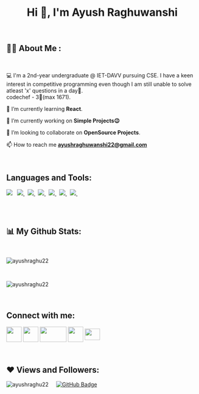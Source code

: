
<h1 align="center">Hi 👋, I'm Ayush Raghuwanshi</h1>
</h4>

<br>

## 👨‍🎓 About Me :
<br>

💻 I'm a 2nd-year undergraduate @ IET-DAVV pursuing CSE. I have a keen  
    interest in competitive programming even though I am still unable to solve atleast 'x' questions in a day🥲.      
    codechef - 3🌟(max 1671).

🌱 I’m currently learning **React**.

🔭 I’m currently working on **Simple Projects😉**

👯 I’m looking to collaborate on **OpenSource Projects**.

📫 How to reach me <b>ayushraghuwanshi22@gmail.com </b>

<br>
<!-- ## Languages and Tools: -->

<h2> Languages and Tools:</h2>
<p align="left"> 
 <a href="https://isocpp.org/" target="-blank"><img src="https://img.icons8.com/color/48/000000/c-plus-plus-logo.png"/></a> &nbsp;
      <a href="https://www.java.com" target="_blank"> <img src="https://img.icons8.com/color/48/000000/java-coffee-cup-logo.png"/> </a> &nbsp;
   <a href="https://www.w3.org/html/" target="_blank"> <img src="https://img.icons8.com/color/48/000000/html-5.png"/> </a>  &nbsp;
    <a href="https://www.w3schools.com/css/" target="_blank"> <img src="https://img.icons8.com/color/48/000000/css3.png"/> </a> &nbsp;
   <a href="https://developer.mozilla.org/en-US/docs/Web/JavaScript" target="_blank"> <img src="https://img.icons8.com/color/48/000000/javascript.png"/> </a> &nbsp;
  <a href="https://getbootstrap.com" target="_blank"> <img src="https://img.icons8.com/color/48/000000/bootstrap.png"/> </a>  &nbsp;
  <!-- <a href="https://reactjs.org/" target="_blank"> <img src="https://raw.githubusercontent.com/devicons/devicon/master/icons/react/react-original-wordmark.svg" alt="react" width="40" height="40"/> </a> &nbsp; -->
  <a href="https://git-scm.com/" target="_blank"> <img src="https://img.icons8.com/color/48/000000/git.png"/> </a>  &nbsp;
   </p>
   
   </br>

</br>
<!-- ## 📊 My Github Stats -->

<h2>📊 My Github Stats:</h2>
</br>
  <!-- <p align="center" ><img  src="https://github-readme-stats.vercel.app/api?username=ayushraghu22&show_icons=true&locale=en" alt="ayushraghu22" />&nbsp;&nbsp; -->
<p><img  src="https://github-readme-stats.vercel.app/api?username=ayushraghu22&show_icons=true&locale=en" alt="ayushraghu22" /></p>
<!-- <p><img align="center" src="https://github-readme-streak-stats.herokuapp.com/?user=ayushraghu22&" alt="ayushraghu22" /></p> -->
<!-- <span><img  src="https://github-readme-streak-stats.herokuapp.com/?user=ayushraghu22&" alt="ayushraghu22" /></span> -->
<br>

  <p><img  src="https://github-readme-stats.vercel.app/api/top-langs?username=ayushraghu22&show_icons=true&locale=en&layout=compact" alt="ayushraghu22" /></p>
 </p>



<br>
<!-- </br></br></br> -->
<!-- ## Connect with me: -->

## Connect with me:
<p align="left">

<a href = "https://www.linkedin.com/in/ayush-raghuwanshi/" target="blank"><img align="center" src="https://img.icons8.com/fluent/48/000000/linkedin.png"  height="40" width="40"/></a>
<a href = "https://twitter.com/ayushraghuwans6" target="blank"><img align="center" src="https://img.icons8.com/fluent/48/000000/twitter.png" height="40" width="40"/></a>
<a href = "https://www.codechef.com/users/ayushraghu22" target="blank" ><img src="https://cdn.codechef.com/images/cc-logo-sd.svg" align="center" height="40" width="70"/></a>
<a href="https://codeforces.com/profile/ayushraghuwanshi22" target="blank"><img align="center" src="https://raw.githubusercontent.com/rahuldkjain/github-profile-readme-generator/master/src/images/icons/Social/codeforces.svg"  height="40" width="40" /></a>
<a href = "https://auth.geeksforgeeks.org/user/ayushraghuwanshi22" target="blank"><img src="https://media.geeksforgeeks.org/wp-content/cdn-uploads/20200617163105/gfg-logo.png" height="30" width="40" align="center"/></a>
<br>


<br>


## ❤ Views and Followers:
<p align="left"> <img src="https://komarev.com/ghpvc/?username=ayushraghu22&label=Profile%20views&color=0e75b6&style=flat" alt="ayushraghu22" /> &nbsp; &nbsp;
<span>
<a href="https://github.com/ayushraghu22?tab=followers"><img src="https://img.shields.io/github/followers/ayushraghu22?style=social" alt="GitHub Badge"></a></span></p>
<br>
